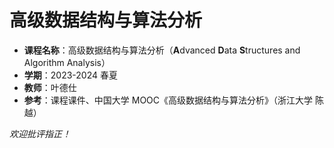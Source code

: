 # 高级数据结构与算法分析

- **课程名称**：高级数据结构与算法分析（**A**dvanced **D**ata **S**tructures and Algorithm Analysis）
- **学期**：2023-2024 春夏
- **教师**：叶德仕
- **参考**：课程课件、中国大学 MOOC《高级数据结构与算法分析》（浙江大学 陈越）

*欢迎批评指正！*